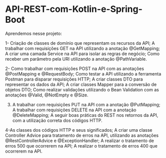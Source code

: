 # API-REST-com-Kotlin-e-Spring-Boot

Aprendemos nesse projeto:

1- Criação de classes de domínio que representam os recursos da API;
A trabalhar com requisições GET na API utilizando a anotação @GetMapping;
A criar uma camada Service na API para isolar as regras de negócio;
Como receber um parâmetro pela URI utilizando a anotação @PathVariable.

2- Como trabalhar com requisições POST na API com as anotações @PostMapping e @RequestBody;
Como testar a API utilizando a ferramenta Postman para disparar requisições HTTP;
A criar classes DTO para representar os dados da API;
A criar classes Mapper para a conversão de objetos DTO;
Como realizar validações utilizando o Bean Validation com as anotações @Valid, @NotEmpty e @Size.

3. A trabalhar com requisições PUT na API com a anotação @PutMapping;
A trabalhar com requisições DELETE na API com a anotação @DeleteMapping;
A seguir boas práticas do REST nos retornos da API, com a utilização correta dos códigos HTTP.

4-As classes dos códigos HTTP e seus significados;
A criar uma classe Controller Advice para tratamento de erros na API, utilizando as anotações @RestControllerAdvice e @ExceptionHandler;
A realizar o tratamento de erros 500 que ocorrerem na API;
A realizar o tratamento de erros 400 que ocorrerem na API.
